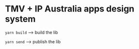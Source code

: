 # TMV + IP Australia apps design system

`yarn build` --> build the lib

`yarn send` --> publish the lib
